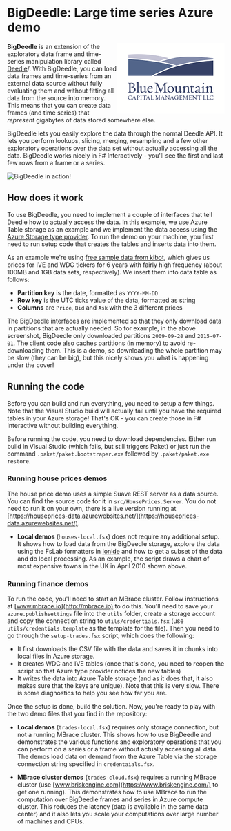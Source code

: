 BigDeedle: Large time series Azure demo
=======================================

<img align="right" src="https://github.com/BlueMountainCapital/Deedle.BigDemo/raw/master/img/bmc.png" alt="BlueMountain Capital logo" />

**BigDeedle** is an extension of the exploratory data frame and time-series
manipulation library called [Deedle](http://bluemountaincapital.github.io/Deedle/)/.
With BigDeedle, you can load data frames and time-series from an external data
source without fully evaluating them and without fitting all data from the
source into memory. This means that you can create data frames (and time series)
that _represent_ gigabytes of data stored somewhere else.

BigDeedle lets you easily explore the data through the normal Deedle API. It
lets you perform lookups, slicing, merging, resampling and a few other exploratory
operations over the data set without actually accessing all the data. BigDeedle
works nicely in F# Interactively - you'll see the first and last few rows from
a frame or a series.

![BigDeedle in action!](https://github.com/tpetricek/Deedle.BigDemo/raw/master/img/screen.png)

How does it work
----------------

To use BigDeedle, you need to implement a couple of interfaces that tell Deedle how
to actually access the data. In this example, we use Azure Table storage as an
example and we implement the data access using the [Azure Storage type
provider](http://fsprojects.github.io/AzureStorageTypeProvider/). To run the demo
on your machine, you first need to run setup code that creates the tables and
inserts data into them.

As an example we're using [free sample data from kibot](http://www.kibot.com/),
which gives us prices for IVE and WDC tickers for 6 years with fairly high frequency
(about 100MB and 1GB data sets, respectively). We insert them into data table as
follows:

 * **Partition key** is the date, formatted as `YYYY-MM-DD`
 * **Row key** is the UTC ticks value of the data, formatted as string
 * **Columns** are `Price`, `Bid` and `Ask` with the 3 different prices

The BigDeedle interfaces are implemented so that they only download data in partitions
that are actually needed. So for example, in the above screenshot, BigDeedle only
downloaded partitions `2009-09-28` and `2015-07-01`. The client code also caches
partitions (in memory) to avoid re-downloading them. This is a demo, so downloading
the whole partition may be slow (they can be big), but this nicely shows you what is
happening under the cover!

Running the code
----------------

Before you can build and run everything, you need to setup a few things. Note that
the Visual Studio build will actually fail until you have the required tables in
your Azure storage! That's OK - you can create those in F# Interactive without
building everything.

Before running the code, you need to download dependencies. Either run build in
Visual Studio (which fails, but still triggers Paket) or just run the command
`.paket/paket.bootstraper.exe` followed by `.paket/paket.exe restore`.

### Running house prices demos

The house price demo uses a simple Suave REST server as a data source. You can find the
source code for it in `src/HousePrices.Server`. You do not need to run it on your own, there
is a live version running at [https://houseprices-data.azurewebsites.net/](https://houseprices-data.azurewebsites.net/).

 - **Local demos** (`houses-local.fsx`) does not require any additional setup. It shows
   how to load data from the BigDeedle storage, explore the data using the FsLab formatters
   in [Ionide](http://ionide.io) and how to get a subset of the data and do local processing.
   As an example, the script draws a chart of most expensive towns in the UK in April 2010
   shown above.

### Running finance demos

To run the code, you'll need to start an MBrace cluster. Follow instructions at
[www.mbrace.io](http://mbrace.io) to do this. You'll need to save your `azure.publishsettings`
file into the `utils` folder, create a storage account and copy the connection string to
`utils/credentials.fsx` (use `utils/credentials.template` as the template for the file).
Then you need to go through the `setup-trades.fsx` script, which does the following:

 * It first downloads the CSV file with the data and saves it in chunks into
   local files in Azure storage.
 * It creates WDC and IVE tables (once that's done, you need to reopen the
   script so that Azure type provider notices the new tables)
 * It writes the data into Azure Table storage (and as it does that, it also makes
   sure that the keys are unique). Note that this is very slow. There is some
   diagnostics to help you see how far you are.

Once the setup is done, build the solution. Now, you're ready to play with the
two demo files that you find in the repository:

 - **Local demos** (`trades-local.fsx`) requires only storage connection, but not
   a running MBrace cluster. This shows how to use BigDeedle and demonstrates the
   various functions and exploratory operations that you can perform on a series or
   a frame without actually accessing all data. The demos load data on demand from the
   Azure Table via the storage connection string specified in `credentaials.fsx`.

 - **MBrace cluster demos** (`trades-cloud.fsx`) requires a running MBrace cluster
   (use [www.briskengine.com](https://www.briskengine.com/) to get one running). This
   demonstrates how to use MBrace to run the computation over BigDeedle frames and
   series in Azure compute cluster. This reduces the latency (data is available in
   the same data center) and it also lets you scale your computations over large
   number of machines and CPUs.
